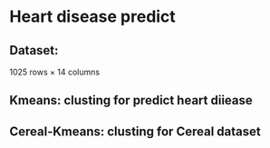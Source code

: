 # Heart disease predict
## Dataset: 
1025 rows × 14 columns  
## Kmeans: clusting for predict heart diiease
## Cereal-Kmeans: clusting for Cereal dataset 
